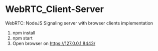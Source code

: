 # WebRTC_Client-Server
WebRTC: NodeJS Signaling server with browser clients implementation

1. npm install
2. npm start
3. Open browser on https://127.0.0.1:8443/
